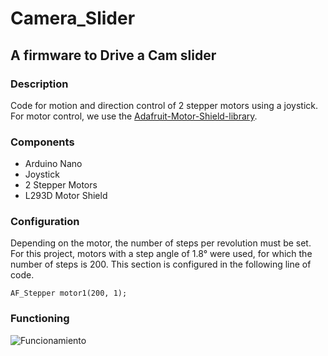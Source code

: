 # Camera_Slider
## A firmware to Drive a Cam slider
### Description
Code for motion and direction control of 2 stepper motors using a joystick.
For motor control, we use the [Adafruit-Motor-Shield-library](https://github.com/adafruit/Adafruit-Motor-Shield-library.git).
### Components
- Arduino Nano
- Joystick
- 2 Stepper Motors
- L293D Motor Shield

### Configuration
Depending on the motor, the number of steps per revolution must be set. For this project, motors with a step angle of 1.8° were used, for which the number of steps is 200. This section is configured in the following line of code.
```
AF_Stepper motor1(200, 1);
```
### Functioning
![Funcionamiento](https://github.com/ArtilRobotics/Camera_Slider/blob/main/images/Camera%20Slider.gif)
